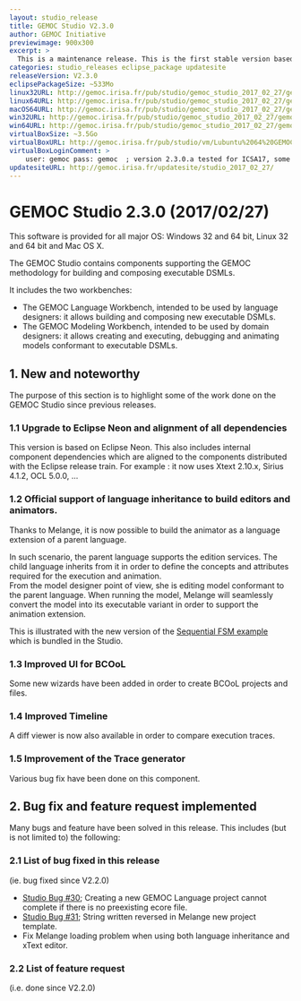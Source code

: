 ```yaml
---
layout: studio_release
title: GEMOC Studio V2.3.0
author: GEMOC Initiative
previewimage: 900x300
excerpt: >
  This is a maintenance release. This is the first stable version based on Eclipse Neon.
categories: studio_releases eclipse_package updatesite
releaseVersion: V2.3.0
eclipsePackageSize: ~533Mo
linux32URL: http://gemoc.irisa.fr/pub/studio/gemoc_studio_2017_02_27/gemoc_studio-linux.gtk.x86.zip
linux64URL: http://gemoc.irisa.fr/pub/studio/gemoc_studio_2017_02_27/gemoc_studio-linux.gtk.x86_64.zip
macOS64URL: http://gemoc.irisa.fr/pub/studio/gemoc_studio_2017_02_27/gemoc_studio-macosx.cocoa.x86_64.zip
win32URL: http://gemoc.irisa.fr/pub/studio/gemoc_studio_2017_02_27/gemoc_studio-win32.win32.x86.zip
win64URL: http://gemoc.irisa.fr/pub/studio/gemoc_studio_2017_02_27/gemoc_studio-win32.win32.x86_64.zip
virtualBoxSize: ~3.5Go
virtualBoxURL: http://gemoc.irisa.fr/pub/studio/vm/Lubuntu%2064%20GEMOC_2.3.0.a.ova
virtualBoxLoginComment: >
    user: gemoc pass: gemoc  ; version 2.3.0.a tested for ICSA17, some samples haven't been rechecked.
updatesiteURL: http://gemoc.irisa.fr/updatesite/studio_2017_02_27/
---
```


# GEMOC Studio 2.3.0 (2017/02/27)

This software is provided for all major OS: Windows 32 and 64 bit, Linux 32 and 64 bit and Mac OS X.

The GEMOC Studio contains components supporting the GEMOC methodology for building and composing executable DSMLs.

It includes the two workbenches:

  * The GEMOC Language Workbench, intended to be used by language designers: it allows building and composing new executable DSMLs.
  * The GEMOC Modeling Workbench, intended to be used by domain designers: it allows creating and executing, debugging and animating models conformant to executable DSMLs.

## 1. New and noteworthy

The purpose of this section is to highlight some of the work done on the GEMOC Studio since previous releases.

### 1.1 Upgrade to Eclipse Neon and alignment of all dependencies

This version is based on Eclipse Neon. 
This also includes internal component dependencies which are aligned to the components distributed with the Eclipse release train.
For example : it now uses Xtext 2.10.x, Sirius 4.1.2,  OCL 5.0.0, ...

### 1.2 Official support of language inheritance to build editors and animators.

Thanks to Melange, it is now possible to build the animator as a language extension of a parent language.

In such scenario, the parent language supports the edition services. The child language inherits from it 
in order to define the concepts and attributes required for the execution and animation.  
From the model designer point of view, she is editing model conformant to the parent language. When running the model,
Melange will seamlessly convert the model into its executable variant in order to support the animation extension. 

This is illustrated with the new version of the [Sequential FSM example](https://github.com/gemoc/gemoc-studio/tree/master/official_samples/LegacyFSM) which is bundled in the Studio.

### 1.3 Improved UI for BCOoL

Some new wizards have been added in order to create BCOoL projects and files.

### 1.4 Improved Timeline 

A diff viewer is now also available in order to compare execution traces. 

### 1.5 Improvement of the Trace generator

Various bug fix have been done on this component.  

## 2. Bug fix and feature request implemented

Many bugs and feature have been solved in this release. This includes (but is not limited to) the following:

### 2.1 List of bug fixed in this release

(ie. bug fixed since V2.2.0)

- [Studio Bug #30](https://github.com/gemoc/gemoc-studio/issues/30); Creating a new GEMOC Language project cannot complete if there is no preexisting ecore file.
- [Studio Bug #31](https://github.com/gemoc/gemoc-studio/issues/31); String written reversed in Melange new project template.
- Fix Melange loading problem when using both language inheritance and xText editor.

### 2.2 List of feature request

(i.e. done since V2.2.0)